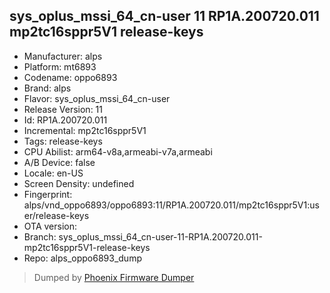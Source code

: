 ## sys_oplus_mssi_64_cn-user 11 RP1A.200720.011 mp2tc16sppr5V1 release-keys
- Manufacturer: alps
- Platform: mt6893
- Codename: oppo6893
- Brand: alps
- Flavor: sys_oplus_mssi_64_cn-user
- Release Version: 11
- Id: RP1A.200720.011
- Incremental: mp2tc16sppr5V1
- Tags: release-keys
- CPU Abilist: arm64-v8a,armeabi-v7a,armeabi
- A/B Device: false
- Locale: en-US
- Screen Density: undefined
- Fingerprint: alps/vnd_oppo6893/oppo6893:11/RP1A.200720.011/mp2tc16sppr5V1:user/release-keys
- OTA version: 
- Branch: sys_oplus_mssi_64_cn-user-11-RP1A.200720.011-mp2tc16sppr5V1-release-keys
- Repo: alps_oppo6893_dump


>Dumped by [Phoenix Firmware Dumper](https://github.com/DroidDumps/phoenix_firmware_dumper)
